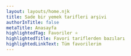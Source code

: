 ```yaml
---
layout: layouts/home.njk
title: Sade bir yemek tarifleri arşivi
authorInTitle: false
metaTitle: Anasayfa
highlightedTag: Favoriler ⭐
highlightedTitle: Favori tariflerden bazıları
highlightedLinkText: Tüm favorilerim
---
```

